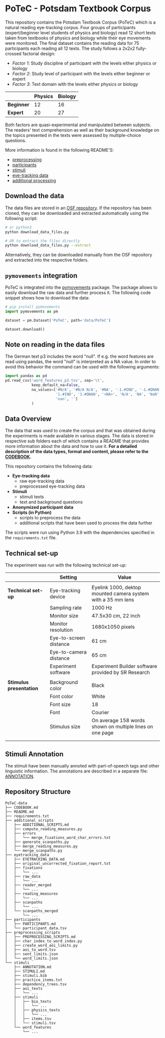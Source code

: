# PoTeC - Potsdam Textbook Corpus

This repository contains the Potsdam Textbook Corpus (PoTeC) which is a natural reading eye-tracking corpus.
Four groups of participants (expert/beginner level students of physics and biology) read 12 short 
texts taken from textbooks of physics and biology while their eye movements were monitored. 
The final dataset contains the reading data for 75 participants each reading all 12 texts.
The study follows a 2x2x2 fully-crossed factorial design:
* _Factor 1_: Study discipline of participant with the levels either physics or biology
* _Factor 2_: Study level of participant with the levels either beginner or expert
* _Factor 3_: Text domain with the levels either physics or biology

|              | Physics | Biology |
|--------------|---------|---------|
| **Beginner** | 12      | 16      |
| **Expert**   | 20      | 27      |

Both factors are quasi-experimental and manipulated between subjects.
The readers' text comprehension as well as their background
knowledge on the topics presented in the texts were assessed by multiple-choice questions.

More information is found in the following README'S:
* [preprocessing](./preprocessing_scripts/PREPROCESSING_SCRIPTS.md)
* [participants](./participants/README.md)
* [stimuli](./stimuli/STIMULI.md)
* [eye-tracking data](./eyetracking_data/EYETRACKING_DATA.md)
* [additional processing](./additional_scripts/ADDITIONAL_SCRIPTS.md)

## Download the data
The data files are stored in an [OSF repository](https://osf.io/dn5hp/?view_only=). If the repository has been cloned, 
they can be downloaded and extracted automatically using the following script:

```bash
# or python3
python download_data_files.py

# OR to extract the files directly
python download_data_files.py --extract
```

Alternatively, they can be downloaded manually from the OSF repository and extracted into the respective folders.

## `pymovements` integration
PoTeC is integrated into the [pymovements](https://pymovements.readthedocs.io/en/stable/index.html) package. The package allows
to easily download the raw data and further process it. The following code snippet shows how to download the data:

```python
# pip install pymovements
import pymovements as pm

dataset = pm.Dataset('PoTeC', path='data/PoTeC')

dataset.download()
```

## Note on reading in the data files
The German text p3 includes the word "null". If e.g. the word features are read using pandas, the word "null" is 
interpreted as a NA value. In order to avoid this behavior the command can be used with the following arguments:

```python
import pandas as pd
pd.read_csv('word_features_p3.tsv', sep='\t',  
            keep_default_na=False,
            na_values=['#N/A', '#N/A N/A', '#NA', '-1.#IND', '-1.#QNAN', '-NaN', '-nan',
                       '1.#IND', '1.#QNAN', '<NA>', 'N/A', 'NA', 'NaN', 'None', 'n/a',
                       'nan', '']
            )
```

## Data Overview
The data that was used to create the corpus and that was obtained during the experiments is made available in various stages. 
The data is stored in respective sub folders each of which contains a README that provides more information 
about the data and how to use it. **For a detailed description of the data types, format and content, please refer to the 
[CODEBOOK](./CODEBOOK.md).**

This repository contains the following data:
* **Eye-tracking data**
  * raw eye-tracking data
  * preprocessed eye-tracking data
* **Stimuli**
  * stimuli texts
  * text and background questions
* **Anonymized participant data**
* **Scripts (in Python)**
  * scripts to preprocess the data
  * additional scripts that have been used to process the data further

The scripts were run using Python 3.9 with the dependencies specified in the `requirements.txt` file.

## Technical set-up
The experiment was run with the following technical set-up:

|                           | **Setting**            | **Value**                                                    |
|---------------------------|------------------------|--------------------------------------------------------------|
|                           |                        |                                                              |
| **Technical set-up**      | Eye-tracking device    | Eyelink 1000, dektop mounted camera system with a 35 mm lens |
|                           | Sampling rate          | 1000 Hz                                                      |
|                           | Monitor size           | 47.5x30 cm, 22 inch                                          |
|                           | Monitor resolution     | 1680x1050 pixels                                             |
|                           | Eye-to-screen distance | 61 cm                                                        |
|                           | Eye-to-camera distance | 65 cm                                                        |
|                           | Experiment software    | Experiment Builder software provided by SR Research          |
|                           |                        |                                                              |
| **Stimulus presentation** | Background color       | Black                                                        |
|                           | Font color             | White                                                        |
|                           | Font size              | 18                                                           |
|                           | Font                   | Courier                                                      |
|                           | Stimulus size          | On average 158 words shown on multiple lines on one page     |
|                           |                        |                                                              |
|                           |                        |                                                              |

## Stimuli Annotation
The stimuli have been manually annoted with part-of-speech tags and other linguistic information. The annotations are described
in a separate file: [ANNOTATION](stimuli/ANNOTATION.md).

## Repository Structure

    PoTeC-data
    ├── CODEBOOK.md
    ├── README.md
    ├── requirements.txt
    ├── additional_scripts
    │   ├── ADDITIONAL_SCRIPTS.md
    │   ├── compute_reading_measures.py
    │   ├── errors
    │   │   └── merge_fixations_word_char_errors.txt
    │   ├── generate_scanpaths.py
    │   ├── merge_reading_measures.py
    │   └── merge_scanpaths.py
    ├── eyetracking_data
    │   ├── EYETRACKING_DATA.md
    │   ├── original_uncorrected_fixation_report.txt
    │   ├── fixations
    │   │   └── ...
    │   ├── raw_data 
    │   │   └── ...
    │   ├── reader_merged
    │   │   └── ...
    │   ├── reading_measures
    │   │   └── ...
    │   ├── scanpaths
    │   │   └── ...
    │   └── scanpaths_merged
    │       └── ...
    ├── participants
    │   ├── PARTICIPANTS.md
    │   └── participant_data.tsv
    ├── preprocessing_scripts
    │   ├── PREPROCESSING_SCRIPTS.md
    │   ├── char_index_to_word_index.py
    │   ├── create_word_aoi_limits.py
    │   ├── aoi_to_word.tsv
    │   ├── sent_limits.json
    │   └── word_limits.json
    └── stimuli
        ├── ANNOTATION.md
        ├── STIMULI.md
        ├── stimuli.bib
        ├── practice_items.txt
        ├── dependency_trees.tsv
        ├── aoi_texts
        │   └── ...
        ├── stimuli
        │   ├── bio_texts
        │   │   └── ...
        │   ├── physics_texts
        │   │   └── ...
        │   ├── items.tsv
        │   └── stimuli.tsv
        └── word_features
            └── ...

